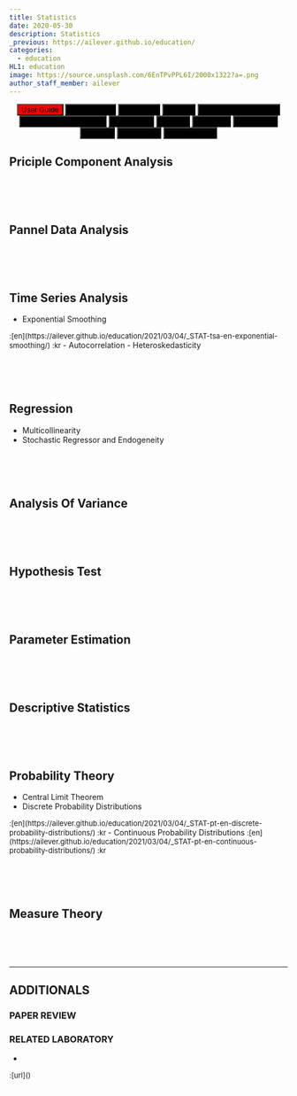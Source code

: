 ```yaml
---
title: Statistics
date: 2020-05-30
description: Statistics
_previous: https://ailever.github.io/education/
categories:
  - education
HL1: education
image: https://source.unsplash.com/6EnTPvPPL6I/2000x1322?a=.png
author_staff_member: ailever
---
```


<div align="center" class="top_btn_box">
    <button class="top_btn" type="button" style="background-color:red;" onclick="location.href='https://ailever.github.io/user%20guide/2021/02/25/User-Guide/'">User Guide</button>
  <button class="top_btn" type="button" style="background-color:black;" onclick="location.href='https://ailever.github.io/education/2020/05/30/Mathematics'">Mathematics</button>
  <button class="top_btn" type="button" style="background-color:black;" onclick="location.href='https://ailever.github.io/education/2020/05/30/Chemistry'">Chemistry</button>
  <button class="top_btn" type="button" style="background-color:black;" onclick="location.href='https://ailever.github.io/education/2020/05/30/Biology'">Biology</button>
  <button class="top_btn" type="button" style="background-color:black;" onclick="location.href='https://ailever.github.io/education/2020/05/30/Computer-Engineering'">Computer Engineering</button>
  <button class="top_btn" type="button" style="background-color:black;" onclick="location.href='https://ailever.github.io/education/2020/05/30/Mechanical-Engineering'">Mechanical Engineering</button>
  <button class="top_btn" type="button" style="background-color:black;" onclick="location.href='https://ailever.github.io/education/2020/05/30/Electronics'">Electronics</button>
  <button class="top_btn" type="button" style="background-color:black;" onclick="location.href='https://ailever.github.io/education/2020/05/30/Physics'">Physics</button>
  <button class="top_btn" type="button" style="background-color:black;" onclick="location.href='https://ailever.github.io/education/2020/05/30/Statistics'">Statistics</button>
  <button class="top_btn" type="button" style="background-color:black;" onclick="location.href='https://ailever.github.io/education/2020/05/30/Economics'">Economics</button>
  <button class="top_btn" type="button" style="background-color:black;" onclick="location.href='https://ailever.github.io/education/2020/05/30/Finance'">Finance</button>    
  <button class="top_btn" type="button" style="background-color:black;" onclick="location.href='https://ailever.github.io/education/2020/05/30/Astronomy'">Astronomy</button>  
  <button class="top_btn" type="button" style="background-color:black;" onclick="location.href='https://ailever.github.io/education/2020/05/30/Art-and-Music'">Art and Music</button>  
</div>

## Priciple Component Analysis

<br><br><br>
## Pannel Data Analysis

<br><br><br>
## Time Series Analysis
- Exponential Smoothing
<span style="font-size:small;">
  :[en](https://ailever.github.io/education/2021/03/04/_STAT-tsa-en-exponential-smoothing/)
  :kr
</span>
- Autocorrelation
- Heteroskedasticity


<br><br><br>
## Regression
- Multicollinearity
- Stochastic Regressor and Endogeneity


<br><br><br>
## Analysis Of Variance

<br><br><br>
## Hypothesis Test

<br><br><br>
## Parameter Estimation

<br><br><br>
## Descriptive Statistics

<br><br><br>
## Probability Theory
- Central Limit Theorem
- Discrete Probability Distributions
<span style="font-size:small;">
  :[en](https://ailever.github.io/education/2021/03/04/_STAT-pt-en-discrete-probability-distributions/)
  :kr
</span>
- Continuous Probability Distributions
<span style="font-size:small;">
  :[en](https://ailever.github.io/education/2021/03/04/_STAT-pt-en-continuous-probability-distributions/)
  :kr
</span>

<br><br><br>
## Measure Theory


<br><br><br>

--- 

## ADDITIONALS
### PAPER REVIEW
### RELATED LABORATORY
-
<span style="font-size:small;">
  :[url]()
</span>

<div align="center" class="bottom_btn_box">
  <span class="bottom_btn"><a href="https://github.com/ailever/ailever.github.io/blob/master/_posts/education/2020-05-30-Statistics.md" target="_blank" style="color:white">Edit</a></span>
  <span class="bottom_btn"><a href="https://github.com/ailever/ailever.github.io/new/master/_posts/education" target="_blank" style="color:white">New</a></span>
  <span class="bottom_btn"><a href="https://raw.githubusercontent.com/ailever/ailever.github.io/master/_posts/education/_defaults_STAT.md" target="_blank" style="color:white">Format</a></span>  
</div>


